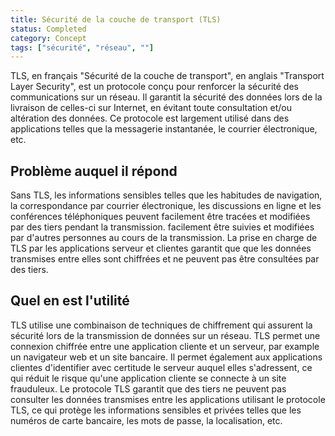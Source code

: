 ```yaml
---
title: Sécurité de la couche de transport (TLS)
status: Completed
category: Concept
tags: ["sécurité", "réseau", ""]
---
```


TLS, en français "Sécurité de la couche de transport", en anglais "Transport Layer Security", est un protocole conçu pour renforcer la sécurité des communications sur un réseau. 
Il garantit la sécurité des données lors de la livraison de celles-ci sur Internet, 
en évitant toute consultation et/ou altération des données. 
Ce protocole est largement utilisé dans des applications telles que la messagerie instantanée, le courrier électronique, etc.

## Problème auquel il répond

Sans TLS, les informations sensibles telles que les habitudes de navigation, la correspondance par courrier électronique, les discussions en ligne et les conférences téléphoniques peuvent facilement être tracées et modifiées par des tiers pendant la transmission. 
facilement être suivies et modifiées par d'autres personnes au cours de la transmission. 
La prise en charge de TLS par les applications serveur et clientes garantit que 
que les données transmises entre elles sont chiffrées et ne peuvent pas être consultées par des tiers.


## Quel en est l'utilité

TLS utilise une combinaison de techniques de chiffrement qui assurent la sécurité lors de la transmission de données sur un réseau. 
TLS permet une connexion chiffrée entre une application cliente et un serveur, par example un navigateur web et un site bancaire. 
Il permet également aux applications clientes d'identifier avec certitude le serveur auquel elles s'adressent, 
ce qui réduit le risque qu'une application cliente se connecte à un site frauduleux. 
Le protocole TLS garantit que des tiers ne peuvent pas consulter les données transmises entre les applications utilisant le protocole TLS, 
ce qui protège les informations sensibles et privées telles que les numéros de carte bancaire, les mots de passe, la localisation, etc.
